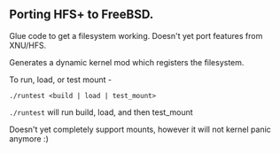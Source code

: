 ## Porting HFS+ to FreeBSD.

Glue code to get a filesystem working. Doesn't yet port features from XNU/HFS.

Generates a dynamic kernel mod which registers the filesystem.

To run, load, or test mount -

`./runtest <build | load | test_mount>`

`./runtest` will run build, load, and then test_mount

Doesn't yet completely support mounts, however it will not kernel panic anymore :)
